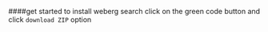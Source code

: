 ####get started
to install weberg search click on the green code button and click ```download ZIP``` option 
